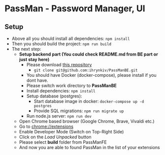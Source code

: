 # PassMan - Password Manager, UI
## Setup

- Above all you should install all dependencies: `npm install`
- Then you should build the project: `npm run build`
- The next step:
    - **Setup backend part (You could check README.md from BE part or just stay here)**
        - Please download [this repository](https://github.com/ihrynkiv/PassManBE)
            - `git clone git@github.com:ihrynkiv/PassManBE.git`
        - You should have Docker (docker-compose), please install if you dont have.
        - Please switch work directory to **PassManBE**
        - Install dependencies: `npm install`
        - Setup database (postgres):
            - Start database image in docker: `docker-compose up -d postgres`
            - Provide SQL migrations: `npm run migrate up`
        - Run node.js server: `npm run dev`
    - Open Chrome based browser (Google Chrome, Brave, Vivaldi etc.)
    - Go to [chrome://extensions](chrome://extensions)
    - Enable Developer Mode (Switch on Top-Right Side)
    - Click on the *Load Unpacked* button
    - Please select **build** folder from PassManFE
    - And now you are able to found PassMan in the list of your extensions